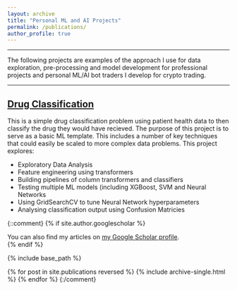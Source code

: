 ```yaml
---
layout: archive
title: "Personal ML and AI Projects"
permalink: /publications/
author_profile: true
---
```

_________________________________
The following projects are examples of the approach I use for data exploration, pre-processing and model development for professional projects and personal ML/AI bot traders I develop for crypto trading.

_________________________________

## [Drug Classification](https://github.com/saiksridhar/saiksridhar.github.io/blob/master/Drug_Classifiation/MLP%20with%20Keras%20Practice%202.ipynb)
This is a simple drug classification problem using patient health data to then classify the drug they would have recieved. The purpose of this project is to serve as a basic ML template. This includes a number of key techniques that could easily be scaled to more complex data problems. This project explores:

- Exploratory Data Analysis
- Feature engineering using transformers
- Building pipelines of column transformers and classifiers
- Testing multiple ML models (including XGBoost, SVM and Neural Networks
- Using GridSearchCV to tune Neural Network hyperparameters
- Analysing classification output using Confusion Matricies

{::comment}
{% if site.author.googlescholar %}
  <div class="wordwrap">You can also find my articles on <a href="{{site.author.googlescholar}}">my Google Scholar profile</a>.</div>
{% endif %}

{% include base_path %}

{% for post in site.publications reversed %}
  {% include archive-single.html %}
{% endfor %}
{:/comment}
